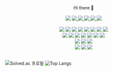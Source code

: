 <div align="center">
Hi there 👋
</div>
<br>

<!--
**xodn234/xodn234** is a ✨ _special_ ✨ repository because its `README.md` (this file) appears on your GitHub profile.

Here are some ideas to get you started:

- 🔭 I’m currently working on ...
- 🌱 I’m currently learning ...
- 👯 I’m looking to collaborate on ...
- 🤔 I’m looking for help with ...
- 💬 Ask me about ...
- 📫 How to reach me: ...
- 😄 Pronouns: ...
- ⚡ Fun fact: ...
-->


<!-- https://shields.io/
https://simpleicons.org/?q=visual%20st -->

<div align="center">
<a href="https://hits.seeyoufarm.com"><img src="https://hits.seeyoufarm.com/api/count/incr/badge.svg?url=https%3A%2F%2Fgithub.com%2Fxodn234&count_bg=%23030303&title_bg=%23A93535&icon=&icon_color=%23E7E7E7&title=hits&edge_flat=false"/></a>

  <a href="https://fabulous-crawdad-ec8.notion.site/Data-Scientist-cd814b3efebb4fee90eff04b55f4951c">
  <img src="https://img.shields.io/badge/Resume-a8b9cc?style=plastic&logo=Notion&logoColor=black"/>
  
  <a href="https://github.com/xodn234">
  <img src="https://img.shields.io/badge/GitHub-181717?style=plastic&logo=GitHub&logoColor=black"/>
</a>
<a href="https://velog.io/@xodn234">
  <img src="https://img.shields.io/badge/Velog-20c997?style=plastic&logo=Velog&logoColor=black"/>
</a>
<a href="mailto:xodn234@gmail.com">
  <img src="https://img.shields.io/badge/Gmail-ea4335?style=plastic&logo=Gmail&logoColor=black"/>
</a>
<a href="mailto:xodn234@naver.com">
  <img src="https://img.shields.io/badge/Naver-03C75A?style=plastic&logo=Naver&logoColor=black"/>
</a>
</div>

<br>
  
<div align="center">
<img src="https://img.shields.io/badge/Python-3776ab?style=plastic&logo=Python&logoColor=black"/> 
<img src="https://img.shields.io/badge/pandas-150458?style=plastic&logo=pandas&logoColor=black"/> 
<img src="https://img.shields.io/badge/NumPy-013243?style=plastic&logo=NumPy&logoColor=black"/> 
<img src="https://img.shields.io/badge/Plotly-3f4f75?style=plastic&logo=Plotly&logoColor=black"/> 
<img src="https://img.shields.io/badge/scikit-learn-f7931e?style=plastic&logo=scikit-learn&logoColor=black"/> 
<img src="https://img.shields.io/badge/TensorFlow-ff6f00?style=plastic&logo=TensorFlow&logoColor=black"/> 
<img src="https://img.shields.io/badge/Keras-d00000?style=plastic&logo=Keras&logoColor=black"/>
<img src="https://img.shields.io/badge/C-a8b9cc?style=plastic&logo=C&logoColor=black"/> 
</div>


<div align="center">
<img src="https://img.shields.io/badge/Google Colab-f9ab00?style=plastic&logo=Google Colab&logoColor=black"/>  
<img src="https://img.shields.io/badge/Jupyter-f37626?style=plastic&logo=Jupyter&logoColor=black"/> 
<img src="https://img.shields.io/badge/Visual Studio Code-004acc?style=plastic&logo=Visual Studio Code&logoColor=black"/>
<img src="https://img.shields.io/badge/Visual Studio-5c2d91?style=plastic&logo=Visual Studio&logoColor=black"/> 
<img src="https://img.shields.io/badge/Anaconda-44a833?style=plastic&logo=Anaconda&logoColor=black"/> 
<img src="https://img.shields.io/badge/Docker-2496ed?style=plastic&logo=Docker&logoColor=black"/>
<img src="https://img.shields.io/badge/Git-f05032?style=plastic&logo=Git&logoColor=black"/>
</div>


<div align="center">
<img src="https://img.shields.io/badge/SQLite-003b57?style=plastic&logo=SQLite&logoColor=black"/> 
<img src="https://img.shields.io/badge/PostgreSQL-4169e1?style=plastic&logo=PostgreSQL&logoColor=black"/>
<img src="https://img.shields.io/badge/MongoDB-47a248?style=plastic&logo=MongoDB&logoColor=black"/>
</div>


<div align="center">
<img src="https://img.shields.io/badge/Flask-000000?style=plastic&logo=Flask&logoColor=black"/> 
<img src="https://img.shields.io/badge/Heroku-430098?style=plastic&logo=Heroku&logoColor=black"/>
<img src="https://img.shields.io/badge/Metabase-509ee3?style=plastic&logo=Metabase&logoColor=black"/>
</div>
<br>


![Solved.ac 프로필](http://mazassumnida.wtf/api/v2/generate_badge?boj=xodn234) 
![Top Langs](https://github-readme-stats.vercel.app/api/top-langs/?username=xodn234&layout=compact&theme=tokyonight)

  <!-- ![Anurag's github stats](https://github-readme-stats.vercel.app/api?username=xodn234&show_icons=true&theme=tokyonight) -->
<br>

  
  

